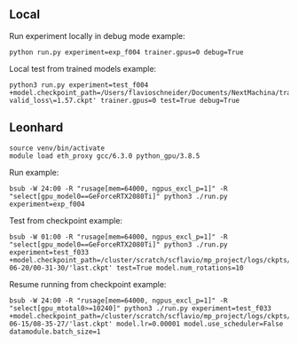 ## Local  

Run experiment locally in debug mode example: 
```console
python run.py experiment=exp_f004 trainer.gpus=0 debug=True  
```

Local test from trained models example:
```console 
python3 run.py experiment=test_f004 +model.checkpoint_path=/Users/flavioschneider/Documents/NextMachina/trained_models/'f004_epoch\=07-valid_loss\=1.57.ckpt' trainer.gpus=0 test=True debug=True
```

## Leonhard 

```console 
source venv/bin/activate
module load eth_proxy gcc/6.3.0 python_gpu/3.8.5
```

Run example:
```console
bsub -W 24:00 -R "rusage[mem=64000, ngpus_excl_p=1]" -R "select[gpu_model0==GeForceRTX2080Ti]" python3 ./run.py experiment=exp_f004
```

Test from checkpoint example:
```console
bsub -W 01:00 -R "rusage[mem=64000, ngpus_excl_p=1]" -R "select[gpu_model0==GeForceRTX2080Ti]" python3 ./run.py experiment=test_f033 +model.checkpoint_path=/cluster/scratch/scflavio/mp_project/logs/ckpts/2021-06-20/00-31-30/'last.ckpt' test=True model.num_rotations=10 
```

Resume running from checkpoint example:
```console
bsub -W 24:00 -R "rusage[mem=64000, ngpus_excl_p=1]" -R "select[gpu_mtotal0>=10240]" python3 ./run.py experiment=test_f033 +model.checkpoint_path=/cluster/scratch/scflavio/mp_project/logs/ckpts/2021-06-15/08-35-27/'last.ckpt' model.lr=0.00001 model.use_scheduler=False datamodule.batch_size=1
```


